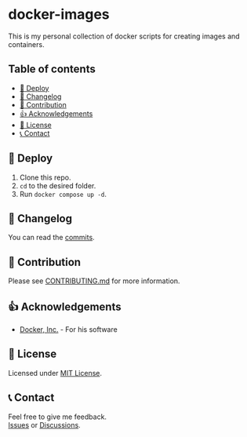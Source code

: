 # docker-images

This is my personal collection of docker scripts for creating images and containers.

## Table of contents

- [🚀 Deploy](#-deploy)
- [📝 Changelog](#-changelog)
- [👏 Contribution](#-contribution)
- [👍 Acknowledgements](#-acknowledgements)
- [📜 License](#-license)
- [📞 Contact](#-contact)

## 🚀 Deploy

1. Clone this repo.
2. `cd` to the desired folder.
3. Run `docker compose up -d`.

## 📝 Changelog

You can read the [commits](../../commits).

## 👏 Contribution

Please see [CONTRIBUTING.md](CONTRIBUTING.md) for more information.

## 👍 Acknowledgements

- [Docker, Inc.](https://www.docker.com/) - For his software

## 📜 License

Licensed under [MIT License](LICENSE.md).

## 📞 Contact

Feel free to give me feedback.  
[Issues](../../issues) or [Discussions](../../discussions).

